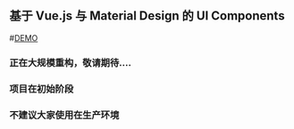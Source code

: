## 基于 Vue.js 与 Material Design 的 UI Components

#[DEMO](http://www.aruoyi.cn/)

### 正在大规模重构，敬请期待....

### 项目在初始阶段

### 不建议大家使用在生产环境
